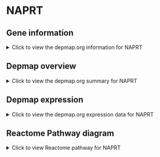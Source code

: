 <h1>NAPRT</h1>

<h2>Gene information</h2>
<details>
  <summary>Click to view the depmap.org information for NAPRT</summary>
  <iframe src="https://depmap.org/portal/gene/NAPRT?tab=about" style="border:none;width:100%;height:800px"></iframe>
</details>

<h2>Depmap overview</h2>
<details>
  <summary>Click to view the depmap.org summary for NAPRT</summary>
  <iframe src="https://depmap.org/portal/gene/NAPRT?tab=overview" style="border:none;width:100%;height:800px"></iframe>
</details>

<h2>Depmap expression</h2>
<details>
  <summary>Click to view the depmap.org expression data for NAPRT</summary>
  <iframe src="https://depmap.org/portal/gene/NAPRT?tab=characterization" style="border:none;width:100%;height:800px"></iframe>
</details>



<h2>Reactome Pathway diagram</h2>
<details>
  <summary>Click to view Reactome pathway for NAPRT</summary>
  <p>Neutrophil degranulation</p>
  <iframe src="https://reactome.org/PathwayBrowser/#/R-HSA-6798695" style="border:none;width:100%;height:800px"></iframe>
</details>



